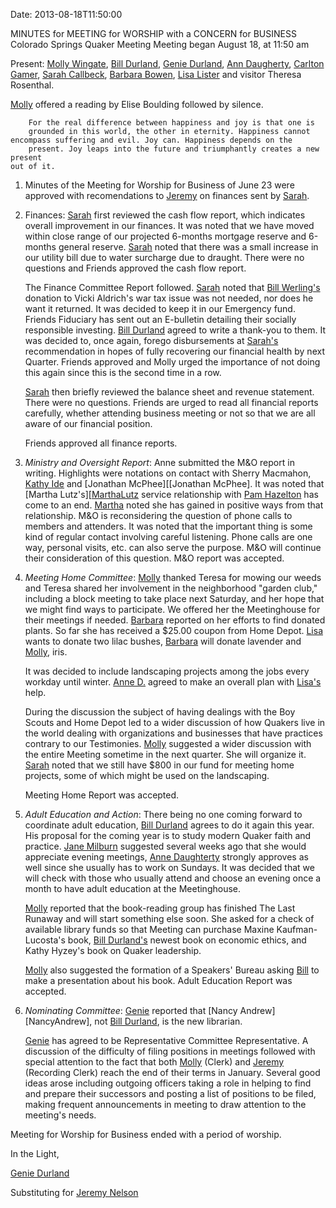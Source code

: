 Date: 2013-08-18T11:50:00 

[AnnDaugherty]: /Friends/AnnDaugherty
[BarbaraBowen]: /Friends/BarbaraBowen
[BillDurland]: /Friends/BillDurland
[BillWerling]: /Friends/BillWerling
[CarltonGamer]: /Friends/CarltonGamer
[GenieDurland]: /Friends/GenieDurland
[KathyIde]: /Friends/KathyIde
[JaneMilburn]: /Friends/JaneMilburn
[JeremyNelson]: /Friends/JeremyNelson
[JonathanMcPhee]: /Friends/JonathanMcPhee
[LisaLister]: /Friends/LisaLister
[MarthaLutz]: /Friends/MarthaLutz
[MollyWingate]: /Friends/MollyWingate
[PamHazelton]: /Friends/PamHazelton
[SarahCallbeck]: /Friends/SarahCallbeck

MINUTES for MEETING for WORSHIP with a CONCERN for BUSINESS
Colorado Springs Quaker Meeting
Meeting began August 18, at 11:50 am

Present: [Molly Wingate][MollyWingate], [Bill Durland][BillDurland], 
[Genie Durland][GenieDurland], [Ann Daugherty][AnnDaugherty], 
[Carlton Gamer][CarltonGamer], [Sarah Callbeck][SarahCallbeck], 
[Barbara Bowen][BarbaraBowen], [Lisa Lister][LisaLister] 
and visitor Theresa Rosenthal.	

[Molly][MollyWingate] offered a reading by Elise Boulding followed by silence.

        For the real difference between happiness and joy is that one is 
        grounded in this world, the other in eternity. Happiness cannot 
	encompass suffering and evil. Joy can. Happiness depends on the
        present. Joy leaps into the future and triumphantly creates a new present
	out of it.

1.  Minutes of the Meeting for Worship for Business of June 23 were approved 
    with recomendations to [Jeremy][JeremyNelson] on finances sent by 
    [Sarah][SarahCallbeck].

2.  Finances: [Sarah][SarahCallbeck] first reviewed the cash flow report, which 
    indicates overall improvement in our finances. It was noted that we have 
    moved within close range of our projected 6-months mortgage reserve and 
    6-months general reserve. [Sarah][SarahCallbeck] noted that there was a 
    small increase in our utility bill due to water surcharge due to draught. 
    There were no questions and Friends approved the cash flow report.

    The Finance Committee Report followed. [Sarah][SarahCallbeck] noted that 
    [Bill Werling's][BillWerling] donation to Vicki Aldrich's war tax issue was 
    not needed, nor does he want it returned. It was decided to keep it in our 
    Emergency fund. Friends Fiduciary has sent out an E-bulletin detailing their 
    socially responsible investing. [Bill Durland][BillDurland] agreed to write 
    a thank-you to them. It was decided to, once again, forego disbursements at 
    [Sarah's][SarahCallbeck] recommendation in hopes of fully recovering our 
    financial health by next Quarter. Friends approved and Molly urged the 
    importance of not doing this again since this is the second time in a row. 

    [Sarah][SarahCallbeck] then briefly reviewed the balance sheet and revenue 
    statement. There were no questions. Friends are urged to read all financial 
    reports carefully, whether attending business meeting or not so that we are 
    all aware of our financial position.

    Friends approved all finance reports.

3.  *Ministry and Oversight Report*: Anne submitted the M&O report in writing. 
    Highlights were notations on contact with Sherry Macmahon, 
    [Kathy Ide][KathyIde] and [Jonathan McPhee][[Jonathan McPhee]. It was noted 
    that [Martha Lutz's][[MarthaLutz] service relationship with 
    [Pam Hazelton][PamHazelton] has come to an end. [Martha][MarthaLutz] noted 
    she has gained in positive ways from that relationship. M&O is 
    reconsidering the question of phone calls to members and attenders. It was
    noted that the important thing is some kind of regular contact involving 
    careful listening. Phone calls are one way, personal visits, etc. can also 
    serve the purpose. M&O will continue their consideration of this question. 
    M&O report was accepted.

4.  *Meeting Home Committee*: [Molly][MollyWingate] thanked Teresa for mowing 
    our weeds and Teresa shared her involvement in the neighborhood "garden 
    club," including a block meeting to take place next Saturday, and her hope 
    that we might find ways to participate. We offered her the Meetinghouse for 
    their meetings if needed. [Barbara][BarbaraBowen] reported on her efforts 
    to find donated plants. So far she has received a $25.00 coupon from Home 
    Depot. [Lisa][LisaLister] wants to donate two lilac bushes,
    [Barbara][BarbaraBowen] will donate lavender and [Molly][MollyWingate], 
    iris.
 
    It was decided to include landscaping projects among the jobs every workday 
    until winter. [Anne D.][AnnDaugherty] agreed to make an overall plan with 
    [Lisa's][LisaLister] help.

    During the discussion the subject of having dealings with the Boy Scouts 
    and Home Depot led to a wider discussion of how Quakers live in the world 
    dealing with organizations and businesses that have practices contrary to 
    our Testimonies. [Molly][MollyWingate] suggested a wider discussion with 
    the entire Meeting sometime in the next quarter. She will organize it. 
    [Sarah][SarahCallbeck] noted that we still have $800 in our fund for meeting 
    home projects, some of which might be used on the landscaping.

    Meeting Home Report was accepted.

5.  *Adult Education and Action*: There being no one coming forward to 
    coordinate adult education, [Bill Durland][BillDurland] agrees to do it 
    again this year. His proposal for the coming year is to study modern Quaker
    faith and practice. [Jane Milburn][JaneMilburn] suggested several weeks ago 
    that she would appreciate evening meetings, [Anne Daughterty][AnnDaugherty] 
    strongly approves as well since she usually has to work on Sundays. It was 
    decided that we will check with those who usually attend and choose an evening 
    once a month to have adult education at the Meetinghouse.

    [Molly][MollyWingate] reported that the book-reading group has finished The 
    Last Runaway and will start something else soon. She asked for a check of 
    available library funds so that Meeting can purchase Maxine 
    Kaufman-Lucosta's book, [Bill Durland's][BillDurland] newest book on economic 
    ethics, and Kathy Hyzey's book on Quaker leadership.

    [Molly][MollyWingate] also suggested the formation of a Speakers' Bureau 
    asking [Bill][BillDurland] to make a presentation about his book. Adult Education 
    Report was accepted.

6.  *Nominating Committee*: [Genie][GenieDurland] reported that 
    [Nancy Andrew][NancyAndrew], not [Bill Durland][BillDurland], is the new 
    librarian. 
    
    [Genie][GenieDurland] has agreed to be Representative Committee 
    Representative. A discussion of the difficulty of filing positions in 
    meetings followed with special attention to the fact that both 
    [Molly][MollyWingate] (Clerk) and [Jeremy][JeremyNelson] (Recording Clerk) 
    reach the end of their terms in January. Several good ideas arose including 
    outgoing officers taking a role in helping to find and prepare their 
    successors and posting a list of positions to be filed, making frequent 
    announcements in meeting to draw attention to the meeting's needs.

Meeting for Worship for Business ended with a period of worship.

In the Light,

[Genie Durland][GenieDurland]

Substituting for [Jeremy Nelson][JeremyNelson]
